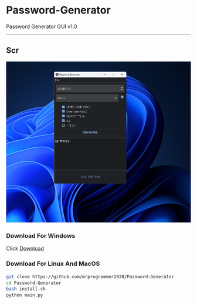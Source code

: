 # Password-Generator
Password Generator GUI v1.0
<hr>

## Scr
[![Password Generator Screen](https://github.com/mrprogrammer2938/Password-Generator/blob/master/Scr/password-generator-scr.jpg)](https://github.com/mrprogrammer2938/Password-Generator)


### Download For Windows

Click [Download](https://github.com/mrprogrammer2938/Password-Generator/releases/download/1.0/Setup.exe)

### Download For Linux And MacOS

``` sh
git clone https://github.com/mrprogrammer2938/Password-Generator
cd Password-Generator
bash install.sh
python main.py
```

